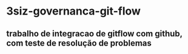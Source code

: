 # 3siz-governanca-git-flow
## trabalho de integracao de gitflow com github, com teste de resolução de problemas